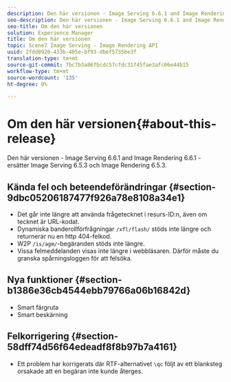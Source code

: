 ```yaml
---
description: Den här versionen - Image Serving 6.6.1 and Image Rendering 6.6.1 - ersätter Image Serving 6.5.3 och Image Rendering 6.5.3.
seo-description: Den här versionen - Image Serving 6.6.1 and Image Rendering 6.6.1 - ersätter Image Serving 6.5.3 och Image Rendering 6.5.3.
seo-title: Om den här versionen
solution: Experience Manager
title: Om den här versionen
topic: Scene7 Image Serving - Image Rendering API
uuid: 2fdd8920-433b-405e-bf93-dbef5735be3f
translation-type: tm+mt
source-git-commit: 7bc7b3a86fbcdc57cfdc31745fae3afc06e44b15
workflow-type: tm+mt
source-wordcount: '135'
ht-degree: 0%

---
```



# Om den här versionen{#about-this-release}

Den här versionen - Image Serving 6.6.1 and Image Rendering 6.6.1 - ersätter Image Serving 6.5.3 och Image Rendering 6.5.3.

## Kända fel och beteendeförändringar {#section-9dbc05206187477f926a78e8108a34e1}

* Det går inte längre att använda frågetecknet i resurs-ID:n, även om tecknet är URL-kodat.
* Dynamiska banderollförfrågningar `/xfl/flash/` stöds inte längre och returnerar nu en http 404-felkod.
* W2P `/is/agm/`-begäranden stöds inte längre.
* Vissa felmeddelanden visas inte längre i webbläsaren. Därför måste du granska spårningsloggen för att felsöka.

## Nya funktioner {#section-b1386e36cb4544ebb79766a06b16842d}

* Smart färgruta
* Smart beskärning

## Felkorrigering {#section-58dff74d56f64edeadf8f8b97b7a4161}

* Ett problem har korrigerats där RTF-alternativet `\qc` följt av ett blanksteg orsakade att en begäran inte kunde återges.

